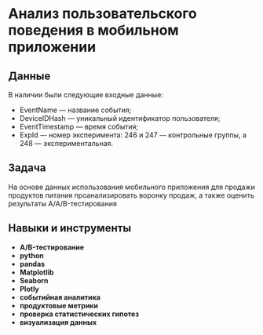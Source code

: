 # Анализ пользовательского поведения в мобильном приложении

## Данные

В наличии были следующие входные данные:
- EventName — название события;
- DeviceIDHash — уникальный идентификатор пользователя;
- EventTimestamp — время события;
- ExpId — номер эксперимента: 246 и 247 — контрольные группы, а 248 — экспериментальная.

## Задача

На основе данных использования мобильного приложения для продажи продуктов питания проанализировать воронку продаж, а также оценить результаты A/A/B-тестирования 

## Навыки и инструменты

- **A/B-тестирование**
- **python**
- **pandas**
- **Matplotlib**
- **Seaborn**
- **Plotly**
- **событийная аналитика**
- **продуктовые метрики**
- **проверка статистических гипотез**
- **визуализация данных**
